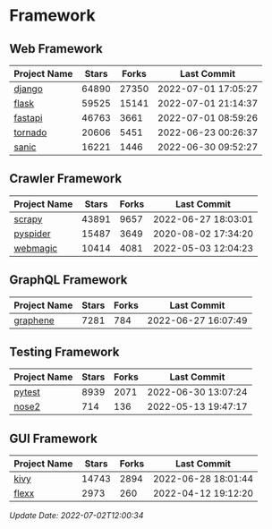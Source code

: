 # Framework

## Web Framework
| Project Name | Stars | Forks | Last Commit |
| ------------ | ----- | ----- | ----------- |
| [django](https://github.com/django/django) | 64890 | 27350 | 2022-07-01 17:05:27 |
| [flask](https://github.com/pallets/flask) | 59525 | 15141 | 2022-07-01 21:14:37 |
| [fastapi](https://github.com/tiangolo/fastapi) | 46763 | 3661 | 2022-07-01 08:59:26 |
| [tornado](https://github.com/tornadoweb/tornado) | 20606 | 5451 | 2022-06-23 00:26:37 |
| [sanic](https://github.com/sanic-org/sanic) | 16221 | 1446 | 2022-06-30 09:52:27 |

## Crawler Framework
| Project Name | Stars | Forks | Last Commit |
| ------------ | ----- | ----- | ----------- |
| [scrapy](https://github.com/scrapy/scrapy) | 43891 | 9657 | 2022-06-27 18:03:01 |
| [pyspider](https://github.com/binux/pyspider) | 15487 | 3649 | 2020-08-02 17:34:20 |
| [webmagic](https://github.com/code4craft/webmagic) | 10414 | 4081 | 2022-05-03 12:04:23 |

## GraphQL Framework
| Project Name | Stars | Forks | Last Commit |
| ------------ | ----- | ----- | ----------- |
| [graphene](https://github.com/graphql-python/graphene) | 7281 | 784 | 2022-06-27 16:07:49 |

## Testing Framework
| Project Name | Stars | Forks | Last Commit |
| ------------ | ----- | ----- | ----------- |
| [pytest](https://github.com/pytest-dev/pytest) | 8939 | 2071 | 2022-06-30 13:07:24 |
| [nose2](https://github.com/nose-devs/nose2) | 714 | 136 | 2022-05-13 19:47:17 |

## GUI Framework
| Project Name | Stars | Forks | Last Commit |
| ------------ | ----- | ----- | ----------- |
| [kivy](https://github.com/kivy/kivy) | 14743 | 2894 | 2022-06-28 18:01:44 |
| [flexx](https://github.com/flexxui/flexx) | 2973 | 260 | 2022-04-12 19:12:20 |

*Update Date: 2022-07-02T12:00:34*
